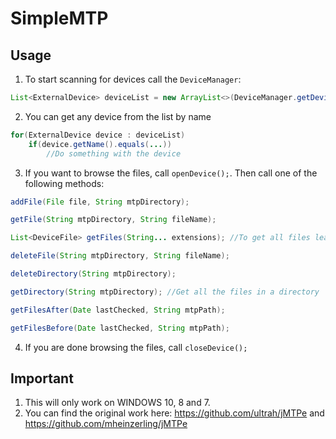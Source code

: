 # SimpleMTP

## Usage
1. To start scanning for devices call the `DeviceManager`:
```java
List<ExternalDevice> deviceList = new ArrayList<>(DeviceManager.getDevices());
```
2. You can get any device from the list by name
```java
for(ExternalDevice device : deviceList)
    if(device.getName().equals(...))
        //Do something with the device
```
3. If you want to browse the files, call `openDevice();`. Then call one of the following methods:
```java
addFile(File file, String mtpDirectory);

getFile(String mtpDirectory, String fileName);

List<DeviceFile> getFiles(String... extensions); //To get all files leave extensions empty

deleteFile(String mtpDirectory, String fileName);

deleteDirectory(String mtpDirectory);

getDirectory(String mtpDirectory); //Get all the files in a directory

getFilesAfter(Date lastChecked, String mtpPath);

getFilesBefore(Date lastChecked, String mtpPath);
```
4. If you are done browsing the files, call `closeDevice();`

## Important
1. This will only work on WINDOWS 10, 8 and 7.
2. You can find the original work here: https://github.com/ultrah/jMTPe and https://github.com/mheinzerling/jMTPe
